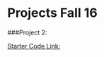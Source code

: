 # Projects Fall 16

###Project 2:

[Starter Code Link:](https://utdallas.box.com/v/Project2-StarterCode) 


